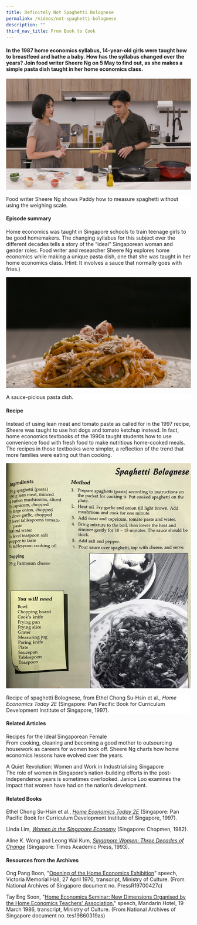 ```yaml
---
title: Definitely Not Spaghetti Bolognese
permalink: /videos/not-spaghetti-bolognese
description: ""
third_nav_title: From Book to Cook
---
```

#### In the 1987 home economics syllabus, 14-year-old girls were taught how to breastfeed and bathe a baby. How has the syllabus changed over the years? Join food writer Sheere Ng on 5 May to find out, as she makes a simple pasta dish taught in her home economics class.
 ![](/images/Videos:%20From%20Book%20to%20Cook/spaghetti%20ketchup%20measuring%20technique.png)
<div style="background-color: white;">Food writer Sheere Ng shows Paddy how to measure spaghetti without using the weighing scale.</div>

#### **Episode summary** ####
Home economics was taught in Singapore schools to train teenage girls to be good homemakers. The changing syllabus for this subject over the different decades tells a story of the “ideal” Singaporean woman and gender roles. Food writer and researcher Sheere Ng explores home economics while making a unique pasta dish, one that she was taught in her home economics class. (Hint: It involves a sauce that normally goes with fries.)

![](/images/Videos:%20From%20Book%20to%20Cook/spaghetti%20ketchup.png)
<div style="background-color: white;">A sauce-picious pasta dish.</div>


#### **Recipe**
Instead of using lean meat and tomato paste as called for in the 1997 recipe, Sheere was taught to use hot dogs and tomato ketchup instead. In fact, home economics textbooks of the 1990s taught students how to use convenience food with fresh food to make nutritious home-cooked meals. The recipes in those textbooks were simpler, a reflection of the trend that more families were eating out than cooking.  

![](/images/Videos:%20From%20Book%20to%20Cook/home%20econs%20recipe.jpg)
<div style="background-color: white;">Recipe of spaghetti Bolognese, from Ethel Chong Su-Hsin et al., <i>Home Economics Today 2E</i> (Singapore: Pan Pacific Book for Curriculum Development Institute of Singapore, 1997).</div>

#### **Related Articles**
<a style="text-decoration: none;" href="/vol-13/issue-4/jan-mar-2018/ideal-sgporean-female"> Recipes for the Ideal Singaporean Female</a>
<br>From cooking, cleaning and becoming a good mother to outsourcing housework as careers for women took off. Sheere Ng charts how home economics lessons have evolved over the years.

<a style="text-decoration: none;" href="/vol-10/issue-2/jul-sep-2014/nation-building-women-singapore">A Quiet Revolution: Women and Work in Industrialising Singapore</a>
<br>The role of women in Singapore’s nation-building efforts in the post-Independence years is sometimes overlooked. Janice Loo examines the impact that women have had on the nation’s development.

#### **Related Books**
Ethel Chong Su-Hsin et al., *[Home Economics Today 2E](https://eservice.nlb.gov.sg/itemholding.aspx?bid=8888488)* (Singapore: Pan Pacific Book for Curriculum Development Institute of Singapore, 1997).

Linda Lim, *[Women in the Singapore Economy](https://eservice.nlb.gov.sg/item_holding.aspx?bid=4080228)* (Singapore: Chopmen, 1982).

Aline K. Wong and Leong Wai Kum, *[Singapore Women: Three Decades of Change](https://eservice.nlb.gov.sg/item_holding.aspx?bid=6442564)* (Singapore: Times Academic Press, 1993).

#### **Resources from the Archives**
Ong Pang Boon, "[Opening of the Home Economics Exhibition](https://www.nas.gov.sg/archivesonline/speeches/record-details/7a96fb67-115d-11e3-83d5-0050568939ad)" speech, Victoria Memorial Hall, 27 April 1970, transcript, Ministry of Culture. (From National Archives of Singapore document no. PressR19700427c)

Tay Eng Soon, "[Home Economics Seminar: New Dimensions Organised by the Home Economics Teachers' Association](https://www.nas.gov.sg/archivesonline/speeches/record-details/736f9de6-115d-11e3-83d5-0050568939ad)," speech, Mandarin Hotel, 19 March 1986, transcript, Ministry of Culture. (From National Archives of Singapore document no. tes19860319as)